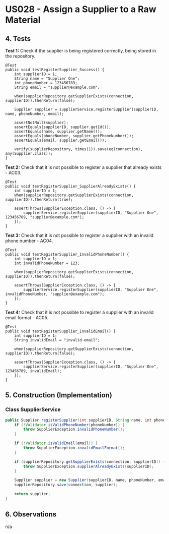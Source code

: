 # US028 - Assign a Supplier to a Raw Material

## 4. Tests 

**Test 1:** Check if the supplier is being registered correctly, being stored in the repository.

    @Test
    public void testRegisterSupplier_Success() {
        int supplierID = 1;
        String name = "Supplier One";
        int phoneNumber = 123456789;
        String email = "supplier@example.com";

        when(supplierRepository.getSupplierExists(connection, supplierID)).thenReturn(false);

        Supplier supplier = supplierService.registerSupplier(supplierID, name, phoneNumber, email);

        assertNotNull(supplier);
        assertEquals(supplierID, supplier.getId());
        assertEquals(name, supplier.getName());
        assertEquals(phoneNumber, supplier.getPhoneNumber());
        assertEquals(email, supplier.getEmail());

        verify(supplierRepository, times(1)).save(eq(connection), any(Supplier.class));
    }

**Test 2:** Check that it is not possible to register a supplier that already exists - AC03.

    @Test
    public void testRegisterSupplier_SupplierAlreadyExists() {
        int supplierID = 1;
        when(supplierRepository.getSupplierExists(connection, supplierID)).thenReturn(true);

        assertThrows(SupplierException.class, () -> {
            supplierService.registerSupplier(supplierID, "Supplier One", 123456789, "supplier@example.com");
        });
    }

**Test 3:** Check that it is not possible to register a supplier with an invalid phone number - AC04.

    @Test
    public void testRegisterSupplier_InvalidPhoneNumber() {
        int supplierID = 1;
        int invalidPhoneNumber = 123;

        when(supplierRepository.getSupplierExists(connection, supplierID)).thenReturn(false);

        assertThrows(SupplierException.class, () -> {
            supplierService.registerSupplier(supplierID, "Supplier One", invalidPhoneNumber, "supplier@example.com");
        });
    }

**Test 4:** Check that it is not possible to register a supplier with an invalid email format - AC05.

    @Test
    public void testRegisterSupplier_InvalidEmail() {
        int supplierID = 1;
        String invalidEmail = "invalid-email";

        when(supplierRepository.getSupplierExists(connection, supplierID)).thenReturn(false);

        assertThrows(SupplierException.class, () -> {
            supplierService.registerSupplier(supplierID, "Supplier One", 123456789, invalidEmail);
        });
    }

## 5. Construction (Implementation)

### Class SupplierService 

```java
public Supplier registerSupplier(int supplierID, String name, int phoneNumber, String email) {
    if (!Validator.isValidPhoneNumber(phoneNumber)) {
        throw SupplierException.invalidPhoneNumber();
    }

    if (!Validator.isValidEmail(email)) {
        throw SupplierException.invalidEmailFormat();
    }

    if (supplierRepository.getSupplierExists(connection, supplierID)) {
        throw SupplierException.supplierAlreadyExists(supplierID);
    }

    Supplier supplier = new Supplier(supplierID, name, phoneNumber, email);
    supplierRepository.save(connection, supplier);

    return supplier;
}
```

## 6. Observations

n/a